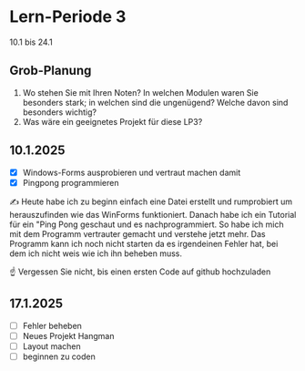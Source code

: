 # Lern-Periode 3

10.1 bis 24.1

## Grob-Planung

1. Wo stehen Sie mit Ihren Noten? In welchen Modulen waren Sie besonders stark; in welchen sind die ungenügend? Welche davon sind besonders wichtig?
4. Was wäre ein geeignetes Projekt für diese LP3?

## 10.1.2025

- [X] Windows-Forms ausprobieren und vertraut machen damit
- [X] Pingpong programmieren

✍️ Heute habe ich zu beginn einfach eine Datei erstellt und rumprobiert um herauszufinden wie das WinForms funktioniert. Danach habe ich ein Tutorial für ein "Ping Pong geschaut und es nachprogrammiert. So habe ich mich mit dem Programm vertrauter gemacht und verstehe jetzt mehr. Das Programm kann ich noch nicht starten da es irgendeinen Fehler hat, bei dem ich nicht weis wie ich ihn beheben muss. 

☝️ Vergessen Sie nicht, bis einen ersten Code auf github hochzuladen

## 17.1.2025
- [ ] Fehler beheben
- [ ] Neues Projekt Hangman
- [ ] Layout machen
- [ ] beginnen zu coden 
